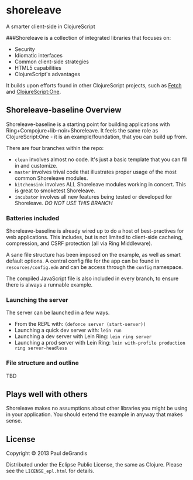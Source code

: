 shoreleave
==========

A smarter client-side in ClojureScript

###Shoreleave is a collection of integrated libraries that focuses on:

 * Security
 * Idiomatic interfaces
 * Common client-side strategies
 * HTML5 capabilities
 * ClojureScript's advantages

It builds upon efforts found in other ClojureScript projects, such as [Fetch](https://github.com/ibdknox/fetch) and [ClojureScript:One](http://clojurescriptone.com/).


Shoreleave-baseline Overview
----------------------------
Shoreleave-baseline is a starting point for building applications with Ring+Compojure+lib-noir+Shoreleave.
It feels the same role as ClojureScript:One - it is an example/foundation, that you can build up from.

There are four branches within the repo:

 * `clean` involves almost no code.  It's just a basic template that you can fill in and customize.
 * `master` involves trival code that illustrates proper usage of the most common Shoreleave modules.
 * `kitchensink` involves ALL Shoreleave modules working in concert.  This is great to smoketest Shoreleave.
 * `incubator` involves all new features being tested or developed for Shoreleave.  *DO NOT USE THIS BRANCH*

### Batteries included
Shoreleave-baseline is already wired up to do a host of best-practives for web applications.
This includes, but is not limited to client-side cacheing, compression, and CSRF protection (all via Ring Middleware).

A sane file structure has been imposed on the example, as well as smart default options.
A central config file for the app can be found in `resources/config.edn` and can be access through the `config` namespace.

The compiled JavaScript file is also included in every branch, to ensure there is always a runnable example.

### Launching the server
The server can be launched in a few ways.

 * From the REPL with: `(defonce server (start-server))`
 * Launching a quick dev server with: `lein run`
 * Launching a dev server with Lein Ring: `lein ring server`
 * Launching a prod server with Lein Ring: `lein with-profile production ring server-headless`

### File structure and outline
TBD


Plays well with others
----------------------
Shoreleave makes no assumptions about other libraries you might be using in your application.
You should extend the example in anyway that makes sense.


License
-------
Copyright © 2013 Paul deGrandis

Distributed under the Eclipse Public License, the same as Clojure.
Please see the `LICENSE_epl.html` for details.

